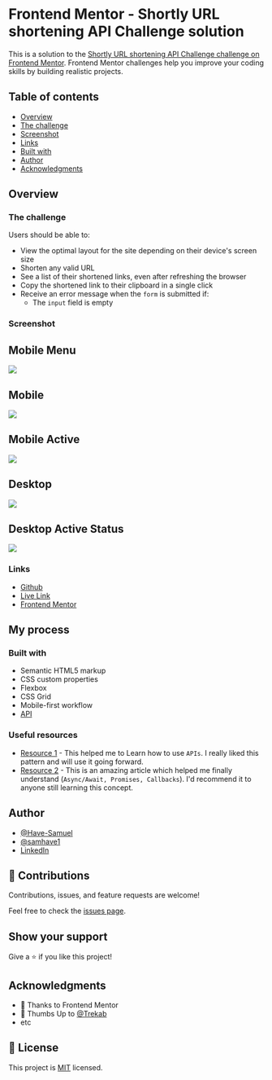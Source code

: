 # Frontend Mentor - Shortly URL shortening API Challenge solution

This is a solution to the [Shortly URL shortening API Challenge challenge on Frontend Mentor](https://www.frontendmentor.io/challenges/url-shortening-api-landing-page-2ce3ob-G). Frontend Mentor challenges help you improve your coding skills by building realistic projects.

## Table of contents

- [Overview](#overview)
- [The challenge](#the-challenge)
- [Screenshot](#screenshot)
- [Links](#links)
- [Built with](#built-with)
- [Author](#author)
- [Acknowledgments](#acknowledgments)

## Overview

### The challenge

Users should be able to:

- View the optimal layout for the site depending on their device's screen size
- Shorten any valid URL
- See a list of their shortened links, even after refreshing the browser
- Copy the shortened link to their clipboard in a single click
- Receive an error message when the `form` is submitted if:
  - The `input` field is empty

### Screenshot

## Mobile Menu

![](./design/mobile-navigation.jpg)

## Mobile

![](./design/mobile-design.jpg)

## Mobile Active

![](./design/mobile-active-states.jpg)

## Desktop

![](./design/desktop-design.jpg)

## Desktop Active Status

![](./design/desktop-active-states.jpg)

### Links

- [Github](https://github.com/Have-Samuel/url-shortening-api-landing-Page)
- [Live Link](https://have-samuel.github.io/url-shortening-api-landing-Page/)
- [Frontend Mentor](https://www.frontendmentor.io/profile/Have-Samuel)

## My process

### Built with

- Semantic HTML5 markup
- CSS custom properties
- Flexbox
- CSS Grid
- Mobile-first workflow
- [API](https://cleanuri.com/api/v1/shorten)

### Useful resources

- [Resource 1](https://www.youtube.com/watch?v=WXsD0ZgxjRw) - This helped me to Learn how to use `APIs`. I really liked this pattern and will use it going forward.
- [Resource 2](https://www.youtube.com/watch?v=ZYb_ZU8LNxs) - This is an amazing article which helped me finally understand (`Async/Await, Promises, Callbacks`). I'd recommend it to anyone still learning this concept.

## Author

- [@Have-Samuel](https://www.frontendmentor.io/profile/Have-Samuel)
- [@samhave1](https://twitter.com/samhave1)
- [LinkedIn](https://www.linkedin.com/in/have-samuel/)

## 🤝 Contributions

Contributions, issues, and feature requests are welcome!

Feel free to check the [issues page](https://github.com/Have-Samuel/url-shortening-api-landing-Page/issues).

## Show your support

Give a ⭐️ if you like this project!

## Acknowledgments

- 🎉 Thanks to Frontend Mentor
- 👋 Thumbs Up to [@Trekab](https://github.com/trekab)
- etc

## 📝 License

This project is [MIT](./MIT.md) licensed.
